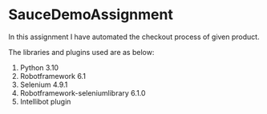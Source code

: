 # SauceDemoAssignment

In this assignment I have automated the checkout process of given product.

The libraries and plugins used are as below:
1) Python 3.10
2) Robotframework 6.1
3) Selenium 4.9.1
4) Robotframework-seleniumlibrary 6.1.0
5) Intellibot plugin
